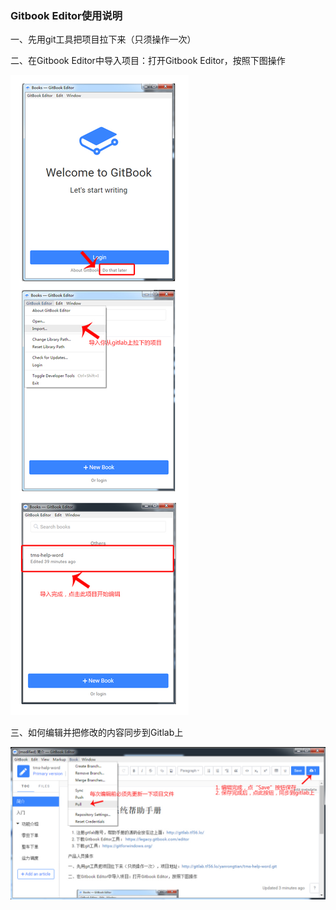 ### Gitbook Editor使用说明

一、先用git工具把项目拉下来（只须操作一次）

二、在Gitbook Editor中导入项目：打开Gitbook Editor，按照下图操作

![](/assets/111.jpg)

三、如何编辑并把修改的内容同步到Gitlab上

![](/assets/33.jpg)

